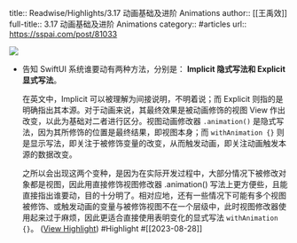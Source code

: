 title:: Readwise/Highlights/3.17 动画基础及进阶 Animations
author:: [[王禹效]]
full-title:: 3.17 动画基础及进阶 Animations
category:: #articles
url:: https://sspai.com/post/81033

![](https://readwise-assets.s3.amazonaws.com/media/uploaded_book_covers/profile_182549/f2a03903-0e1b-2739-c413-e4acd1affa0b.jpg)
- 告知 SwiftUI 系统谁要动有两种方法，分别是： **Implicit 隐式写法和 Explicit 显式写法**。
  
  在英文中，Implicit 可以被理解为间接说明，不明着说；而 Explicit 则指的是明确指出其本源。对于动画来说，其最终效果是被动画修饰的视图 View 作出改变，以此为基础对二者进行区分。视图动画修改器 `.animation()` 是隐式写法，因为其所修饰的位置是最终结果，即视图本身；而 `withAnimation {}` 则是显示写法，即关注于被修饰变量的改变，从而触发动画，即关注动画触发本源的数据改变。
  
  之所以会出现这两个变种，是因为在实际开发过程中，大部分情况下被修改对象都是视图，因此用直接修饰视图修改器 .animation() 写法上更方便些，且能直接指出谁要动，目的十分明了。相对应地，还有一些情况下可能有多个视图被修饰、或触发动画的变量与被修饰视图不在一个层级中，此时视图修改器使用起来过于麻烦，因此更适合直接使用表明变化的显式写法 `withAnimation {}`。 ([View Highlight](https://read.readwise.io/read/01h8x8qte7g65p9qt0dqhbqzdq)) #Highlight #[[2023-08-28]]